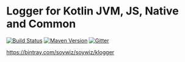 # Logger for Kotlin JVM, JS, Native and Common

[![Build Status](https://travis-ci.org/korlibs/klogger.svg?branch=master)](https://travis-ci.org/korlibs/klogger)
[![Maven Version](https://img.shields.io/github/tag/korlibs/klogger.svg?style=flat&label=maven)](http://search.maven.org/#search%7Cga%7C1%7Ca%3A%22klogger%22)
[![Gitter](https://img.shields.io/gitter/room/korlibs/korlibs.svg)](https://gitter.im/korlibs/Lobby)

<https://bintray.com/soywiz/soywiz/klogger>

